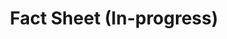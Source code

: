 ---
image1:  "/uploads/fund-cover.png"
image2:  "/uploads/fund-cover.png"
image3:  "/uploads/fund-cover.png"
title: Fact Sheet (In-progress)
headless: true
categories: 
    - finance
displaytitle: The Minyma Fund
description: The Minyma Fund offers simplified hedging and high returns of capital with tailored risk-return ratio based on the client’s risk appetite.
thumbnail: "/uploads/fund-cover.png"
---
